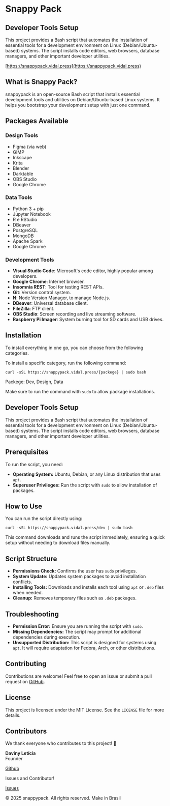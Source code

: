 # Snappy Pack

## Developer Tools Setup

This project provides a Bash script that automates the installation of essential tools for a development environment on Linux (Debian/Ubuntu-based) systems. The script installs code editors, web browsers, database managers, and other important developer utilities.

[https://snappypack.vidal.press](https://snappypack.vidal.press)

<div class="container">
    <h2>What is Snappy Pack?</h2>
    <p>snappypack is an open-source Bash script that installs essential development tools and utilities on Debian/Ubuntu-based Linux systems. It helps you bootstrap your development setup with just one command.</p>
<h2>Packages Available</h2>
<h3>Design Tools</h3>
<ul>
<li>Figma (via web)</li>
<li>GIMP</li>
<li>Inkscape</li>
<li>Krita</li>
<li>Blender</li>
<li>Darktable</li>
<li>OBS Studio</li>
<li>Google Chrome</li>
    </ul>
    <h3>Data Tools</h3>
    <ul>
       <li> Python 3 + pip</li>
<li>Jupyter Notebook</li>
<li>R e RStudio</li>
<li>DBeaver</li>
<li>PostgreSQL</li>
<li>MongoDB</li>
<li>Apache Spark</li>
<li>Google Chrome</li>
    </ul>
    <h3>Development Tools</h3>
<ul>
<li><strong>Visual Studio Code</strong>: Microsoft's code editor, highly popular among developers.</li>
<li><strong>Google Chrome</strong>: Internet browser.</li>
<li><strong>Insomnia REST</strong>: Tool for testing REST APIs.</li>
<li><strong>Git</strong>: Version control system.</li>
<li><strong>N</strong>: Node Version Manager, to manage Node.js.</li>
<li><strong>DBeaver</strong>: Universal database client.</li>
<li><strong>FileZilla</strong>: FTP client.</li>
<li><strong>OBS Studio</strong>: Screen recording and live streaming software.</li>
<li><strong>Raspberry Pi Imager</strong>: System burning tool for SD cards and USB drives.</li>
</ul>
    <h2>Installation</h2>
    <p>To install everything in one go, you can choose from the following categories.</p> 
    <p>To install a specific category, run the following command:</p>
    <pre><code>curl -sSL https://snappypack.vidal.press/{packege} | sudo bash </code></pre>
    <p>Packege: Dev, Design, Data<p>
    <p>Make sure to run the command with <code>sudo</code> to allow package installations.</p>
    <h2>Developer Tools Setup</h2>
    <p>This project provides a Bash script that automates the installation of essential tools for a development environment on Linux (Debian/Ubuntu-based) systems. The script installs code editors, web browsers, database managers, and other important developer utilities.</p>
    <h2>Prerequisites</h2>
    <p>To run the script, you need:</p>
    <ul>
        <li><strong>Operating System:</strong> Ubuntu, Debian, or any Linux distribution that uses <code>apt</code>.</li>
        <li><strong>Superuser Privileges:</strong> Run the script with <code>sudo</code> to allow installation of packages.</li>
    </ul>
    <h2>How to Use</h2>
    <p>You can run the script directly using:</p>
    <pre><code>curl -sSL https://snappypack.vidal.press/dev | sudo bash</code></pre>
    <p>This command downloads and runs the script immediately, ensuring a quick setup without needing to download files manually.</p>
    <h2>Script Structure</h2>
    <ul>
        <li><strong>Permissions Check:</strong> Confirms the user has <code>sudo</code> privileges.</li>
        <li><strong>System Update:</strong> Updates system packages to avoid installation conflicts.</li>
        <li><strong>Installing Tools:</strong> Downloads and installs each tool using <code>apt</code> or <code>.deb</code> files when needed.</li>
        <li><strong>Cleanup:</strong> Removes temporary files such as <code>.deb</code> packages.</li>
    </ul>
    <h2>Troubleshooting</h2>
    <ul>
        <li><strong>Permission Error:</strong> Ensure you are running the script with <code>sudo</code>.</li>
        <li><strong>Missing Dependencies:</strong> The script may prompt for additional dependencies during execution.</li>
        <li><strong>Unsupported Distribution:</strong> This script is designed for systems using <code>apt</code>. It will require adaptation for Fedora, Arch, or other distributions.</li>
    </ul>
    <h2>Contributing</h2>
    <p>Contributions are welcome! Feel free to open an issue or submit a pull request on <a href="https://github.com/davinyleticia/snappypack" target="_blank">GitHub</a>.</p>
    <h2>License</h2>
    <p>This project is licensed under the MIT License. See the <code>LICENSE</code> file for more details.</p>
    <h2>Contributors</h2>
    <p>We thank everyone who contributes to this project! 🎉</p>
    <div class="contributor">
        <div>
            <p><strong>Daviny Letícia</strong><br>Founder</p>
            <p></p><a href="https://github.com/davinyleticia">Github</a></p>
        </div>
    </div>

<div class="call-to-action">
    <p>Issues and Contributor!</p>
    <a href="https://github.com/davinyleticia/snappypack/issues" class="cta-button">Issues</a>
</div>
<footer class="footer">
    <p>&copy; 2025 snappypack. All rights reserved. Make in Brasil</p>
</footer>
